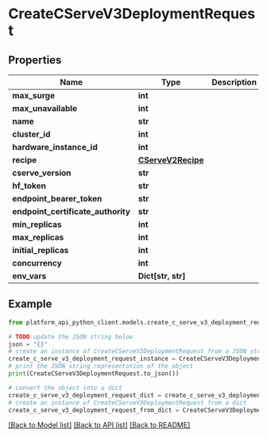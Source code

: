 # CreateCServeV3DeploymentRequest


## Properties

Name | Type | Description | Notes
------------ | ------------- | ------------- | -------------
**max_surge** | **int** |  | [optional] 
**max_unavailable** | **int** |  | [optional] 
**name** | **str** |  | 
**cluster_id** | **int** |  | 
**hardware_instance_id** | **int** |  | 
**recipe** | [**CServeV2Recipe**](CServeV2Recipe.md) |  | 
**cserve_version** | **str** |  | [optional] 
**hf_token** | **str** |  | [optional] 
**endpoint_bearer_token** | **str** |  | [optional] 
**endpoint_certificate_authority** | **str** |  | [optional] 
**min_replicas** | **int** |  | 
**max_replicas** | **int** |  | 
**initial_replicas** | **int** |  | [optional] 
**concurrency** | **int** |  | [optional] 
**env_vars** | **Dict[str, str]** |  | [optional] 

## Example

```python
from platform_api_python_client.models.create_c_serve_v3_deployment_request import CreateCServeV3DeploymentRequest

# TODO update the JSON string below
json = "{}"
# create an instance of CreateCServeV3DeploymentRequest from a JSON string
create_c_serve_v3_deployment_request_instance = CreateCServeV3DeploymentRequest.from_json(json)
# print the JSON string representation of the object
print(CreateCServeV3DeploymentRequest.to_json())

# convert the object into a dict
create_c_serve_v3_deployment_request_dict = create_c_serve_v3_deployment_request_instance.to_dict()
# create an instance of CreateCServeV3DeploymentRequest from a dict
create_c_serve_v3_deployment_request_from_dict = CreateCServeV3DeploymentRequest.from_dict(create_c_serve_v3_deployment_request_dict)
```
[[Back to Model list]](../README.md#documentation-for-models) [[Back to API list]](../README.md#documentation-for-api-endpoints) [[Back to README]](../README.md)


